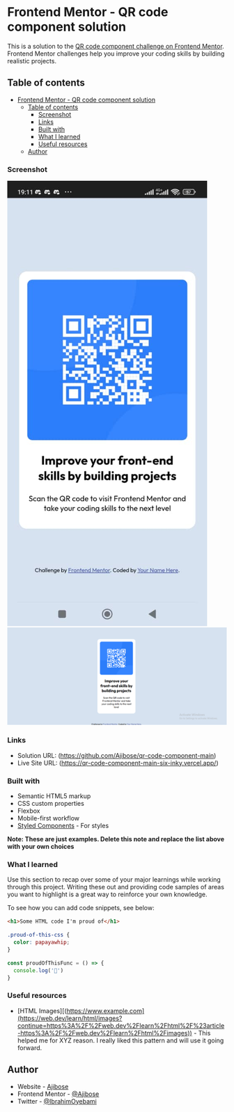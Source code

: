 # Frontend Mentor - QR code component solution

This is a solution to the [QR code component challenge on Frontend Mentor](https://www.frontendmentor.io/challenges/qr-code-component-iux_sIO_H). Frontend Mentor challenges help you improve your coding skills by building realistic projects. 

## Table of contents

- [Frontend Mentor - QR code component solution](#frontend-mentor---qr-code-component-solution)
  - [Table of contents](#table-of-contents)
    - [Screenshot](#screenshot)
    - [Links](#links)
    - [Built with](#built-with)
    - [What I learned](#what-i-learned)
    - [Useful resources](#useful-resources)
  - [Author](#author)



### Screenshot

![Mobile view](./images/mobile-view.jpg)
![Desktop view](./images/desktop-qr.png)



### Links

- Solution URL: (https://github.com/Ajibose/qr-code-component-main)
- Live Site URL: (https://qr-code-component-main-six-inky.vercel.app/)


### Built with

- Semantic HTML5 markup
- CSS custom properties
- Flexbox
- Mobile-first workflow
- [Styled Components](https://styled-components.com/) - For styles

**Note: These are just examples. Delete this note and replace the list above with your own choices**

### What I learned

Use this section to recap over some of your major learnings while working through this project. Writing these out and providing code samples of areas you want to highlight is a great way to reinforce your own knowledge.

To see how you can add code snippets, see below:

```html
<h1>Some HTML code I'm proud of</h1>
```
```css
.proud-of-this-css {
  color: papayawhip;
}
```
```js
const proudOfThisFunc = () => {
  console.log('🎉')
}
```



### Useful resources

- [HTML Images][(https://www.example.com](https://web.dev/learn/html/images?continue=https%3A%2F%2Fweb.dev%2Flearn%2Fhtml%2F%23article-https%3A%2F%2Fweb.dev%2Flearn%2Fhtml%2Fimages)) - This helped me for XYZ reason. I really liked this pattern and will use it going forward.

## Author

- Website - [Ajibose](https://www.your-site.com)
- Frontend Mentor - [@Ajibose](https://www.frontendmentor.io/profile/Ajibose)
- Twitter - [@IbrahimOyebami](https://www.twitter.com/IbrahimOyebami)

